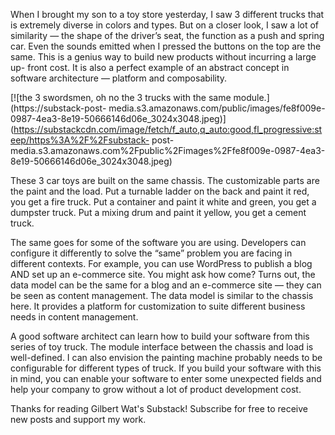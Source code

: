 When I brought my son to a toy store yesterday, I saw 3 different trucks that
is extremely diverse in colors and types. But on a closer look, I saw a lot of
similarity — the shape of the driver’s seat, the function as a push and spring
car. Even the sounds emitted when I pressed the buttons on the top are the
same. This is a genius way to build new products without incurring a large up-
front cost. It is also a perfect example of an abstract concept in software
architecture — platform and composability.

[![the 3 swordsmen, oh no the 3 trucks with the same
module.](https://substack-post-
media.s3.amazonaws.com/public/images/fe8f009e-0987-4ea3-8e19-50666146d06e_3024x3048.jpeg)](https://substackcdn.com/image/fetch/f_auto,q_auto:good,fl_progressive:steep/https%3A%2F%2Fsubstack-
post-
media.s3.amazonaws.com%2Fpublic%2Fimages%2Ffe8f009e-0987-4ea3-8e19-50666146d06e_3024x3048.jpeg)

These 3 car toys are built on the same chassis. The customizable parts are the
paint and the load. Put a turnable ladder on the back and paint it red, you
get a fire truck. Put a container and paint it white and green, you get a
dumpster truck. Put a mixing drum and paint it yellow, you get a cement truck.

The same goes for some of the software you are using. Developers can configure
it differently to solve the “same” problem you are facing in different
contexts. For example, you can use WordPress to publish a blog AND set up an
e-commerce site. You might ask how come? Turns out, the data model can be the
same for a blog and an e-commerce site — they can be seen as content
management. The data model is similar to the chassis here. It provides a
platform for customization to suite different business needs in content
management.

A good software architect can learn how to build your software from this
series of toy truck. The module interface between the chassis and load is
well-defined. I can also envision the painting machine probably needs to be
configurable for different types of truck. If you build your software with
this in mind, you can enable your software to enter some unexpected fields and
help your company to grow without a lot of product development cost.

Thanks for reading Gilbert Wat's Substack! Subscribe for free to receive new
posts and support my work.

